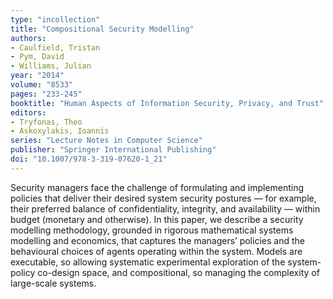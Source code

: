 ```yaml
---
type: "incollection"
title: "Compositional Security Modelling"
authors:
- Caulfield, Tristan
- Pym, David
- Williams, Julian
year: "2014"
volume: "8533"
pages: "233-245"
booktitle: "Human Aspects of Information Security, Privacy, and Trust"
editors:
- Tryfonas, Theo
- Askoxylakis, Ioannis
series: "Lecture Notes in Computer Science"
publisher: "Springer International Publishing"
doi: "10.1007/978-3-319-07620-1_21"
---
```

Security managers face the challenge of formulating and implementing policies that deliver their desired system security postures — for example, their preferred balance of confidentiality, integrity, and availability — within budget (monetary and otherwise). In this paper, we describe a security modelling methodology, grounded in rigorous mathematical systems modelling and economics, that captures the managers’ policies and the behavioural choices of agents operating within the system. Models are executable, so allowing systematic experimental exploration of the system-policy co-design space, and compositional, so managing the complexity of large-scale systems.